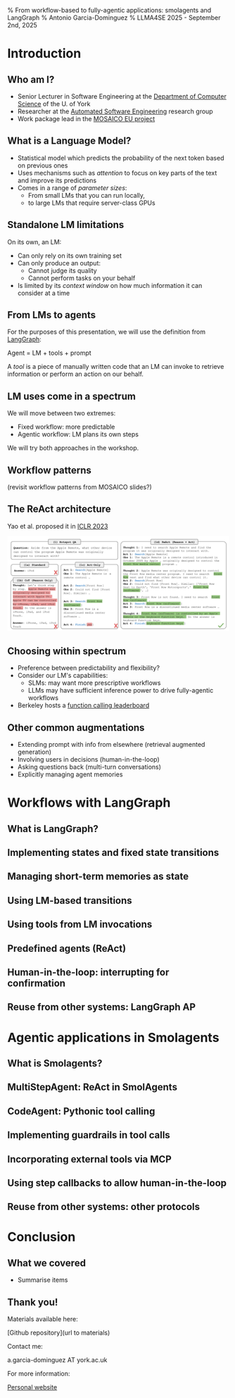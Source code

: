 % From workflow-based to fully-agentic applications: smolagents and LangGraph
% Antonio Garcia-Dominguez
% LLMA4SE 2025 - September 2nd, 2025

# Introduction

## Who am I?

* Senior Lecturer in Software Engineering at the [Department of Computer Science](https://www.york.ac.uk/computer-science/) of the U. of York
* Researcher at the [Automated Software Engineering](https://www.york.ac.uk/computer-science/research/groups/automated-software-engineering/) research group
* Work package lead in the [MOSAICO EU project](https://mosaico-project.eu/)

## What is a Language Model?

* Statistical model which predicts the probability of the next token based on previous ones
* Uses mechanisms such as *attention* to focus on key parts of the text and improve its predictions
* Comes in a range of *parameter sizes*:
  * From small LMs that you can run locally, 
  * to large LMs that require server-class GPUs

## Standalone LM limitations

On its own, an LM:

* Can only rely on its own training set
* Can only produce an output:
  * Cannot judge its quality
  * Cannot perform tasks on your behalf
* Is limited by its *context window* on how much information it can consider at a time

## From LMs to agents

For the purposes of this presentation, we will use the definition from [LangGraph](https://langchain-ai.github.io/langgraph/agents/overview/):

Agent = LM + tools + prompt

A *tool* is a piece of manually written code that an LM can invoke to retrieve information or perform an action on our behalf.

## LM uses come in a spectrum

We will move between two extremes:

* Fixed workflow: more predictable
* Agentic workflow: LM plans its own steps

We will try both approaches in the workshop.

## Workflow patterns

(revisit workflow patterns from MOSAICO slides?)

## The ReAct architecture

Yao et al. proposed it in [ICLR 2023](https://par.nsf.gov/biblio/10451467)

![ReAct = Reason + Act](img/iclr2023-react.png)

## Choosing within spectrum

* Preference between predictability and flexibility?
* Consider our LM's capabilities:
  * SLMs: may want more prescriptive workflows
  * LLMs may have sufficient inference power to drive fully-agentic workflows
* Berkeley hosts a [function calling leaderboard](https://gorilla.cs.berkeley.edu/leaderboard.html)

## Other common augmentations

* Extending prompt with info from elsewhere (retrieval augmented generation)
* Involving users in decisions (human-in-the-loop)
* Asking questions back (multi-turn conversations)
* Explicitly managing agent memories

# Workflows with LangGraph

## What is LangGraph?

## Implementing states and fixed state transitions

## Managing short-term memories as state

## Using LM-based transitions

## Using tools from LM invocations

## Predefined agents (ReAct)

## Human-in-the-loop: interrupting for confirmation

## Reuse from other systems: LangGraph AP

# Agentic applications in Smolagents

## What is Smolagents?

## MultiStepAgent: ReAct in SmolAgents

## CodeAgent: Pythonic tool calling

## Implementing guardrails in tool calls

## Incorporating external tools via MCP

## Using step callbacks to allow human-in-the-loop

## Reuse from other systems: other protocols

# Conclusion

## What we covered

* Summarise items

## Thank you!

Materials available here:

[Github repository](url to materials)

Contact me:

a.garcia-dominguez AT york.ac.uk

For more information:

[Personal website](https://www-users.york.ac.uk/~agd516/)